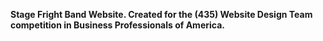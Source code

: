 **Stage Fright Band Website. Created for the (435) Website Design Team competition in Business Professionals of America.**
